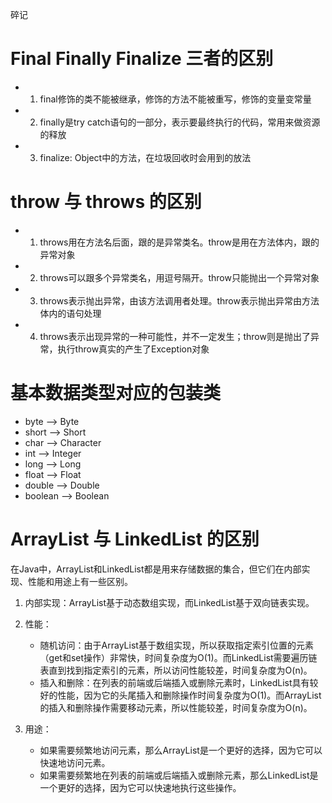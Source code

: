 碎记
# Final Finally Finalize 三者的区别

* 1. final修饰的类不能被继承，修饰的方法不能被重写，修饰的变量变常量  

* 2. finally是try catch语句的一部分，表示要最终执行的代码，常用来做资源的释放  

* 3. finalize: Object中的方法，在垃圾回收时会用到的放法

# throw 与 throws 的区别

* 1. throws用在方法名后面，跟的是异常类名。throw是用在方法体内，跟的异常对象  

* 2. throws可以跟多个异常类名，用逗号隔开。throw只能抛出一个异常对象  

* 3. throws表示抛出异常，由该方法调用者处理。throw表示抛出异常由方法体内的语句处理  

* 4. throws表示出现异常的一种可能性，并不一定发生；throw则是抛出了异常，执行throw真实的产生了Exception对象

# 基本数据类型对应的包装类

* byte --> Byte  
* short --> Short  
* char --> Character  
* int --> Integer  
* long --> Long  
* float --> Float  
* double --> Double  
* boolean --> Boolean

# ArrayList 与 LinkedList 的区别
在Java中，ArrayList和LinkedList都是用来存储数据的集合，但它们在内部实现、性能和用途上有一些区别。

1. 内部实现：ArrayList基于动态数组实现，而LinkedList基于双向链表实现。
    
2. 性能：
    - 随机访问：由于ArrayList基于数组实现，所以获取指定索引位置的元素（get和set操作）非常快，时间复杂度为O(1)。而LinkedList需要遍历链表直到找到指定索引的元素，所以访问性能较差，时间复杂度为O(n)。
    - 插入和删除：在列表的前端或后端插入或删除元素时，LinkedList具有较好的性能，因为它的头尾插入和删除操作时间复杂度为O(1)。而ArrayList的插入和删除操作需要移动元素，所以性能较差，时间复杂度为O(n)。
3. 用途：
    - 如果需要频繁地访问元素，那么ArrayList是一个更好的选择，因为它可以快速地访问元素。
    - 如果需要频繁地在列表的前端或后端插入或删除元素，那么LinkedList是一个更好的选择，因为它可以快速地执行这些操作。
